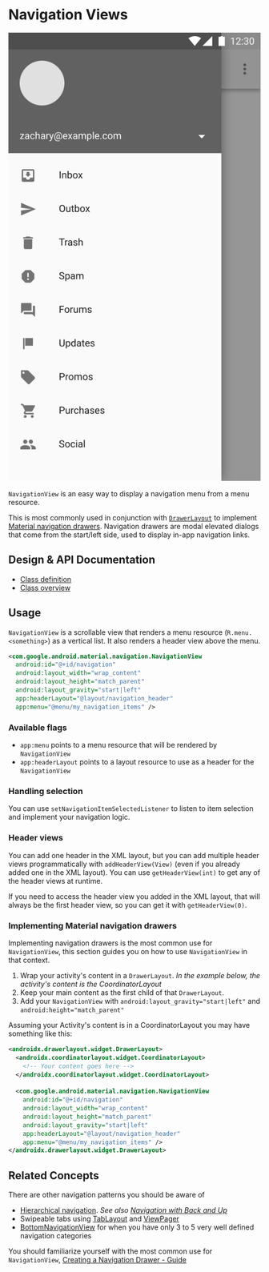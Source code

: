 <!--docs:
title: "Navigation Views"
layout: detail
section: components
excerpt: "A scrollable view that renders a menu resource as a vertical list."
iconId: side_navigation
path: /catalog/navigation-view/
-->

# Navigation Views

![Navigation Views](assets/navigation-views.svg)
<!--{: .article__asset.article__asset--screenshot }-->

`NavigationView` is an easy way to display a navigation menu from a menu
resource.

This is most commonly used in conjunction with
[`DrawerLayout`](https://developer.android.com/reference/android/support/v4/widget/DrawerLayout.html)
to implement [Material navigation
drawers](https://material.io/go/design-navigation-drawer).
Navigation drawers are modal elevated dialogs that come from the start/left
side, used to display in-app navigation links.

## Design & API Documentation

-   [Class
    definition](https://github.com/material-components/material-components-android/tree/master/lib/java/com/google/android/material/navigation/NavigationView.java)
    <!--{: .icon-list-item.icon-list-item--link }-->
-   [Class
    overview](https://developer.android.com/reference/com/google/android/material/navigation/NavigationView)
    <!--{: .icon-list-item.icon-list-item--link }--> <!--{: .icon-list }-->

## Usage

`NavigationView` is a scrollable view that renders a menu resource
(`R.menu.<something>`) as a vertical list. It also renders a header view above
the menu.

```xml
<com.google.android.material.navigation.NavigationView
  android:id="@+id/navigation"
  android:layout_width="wrap_content"
  android:layout_height="match_parent"
  android:layout_gravity="start|left"
  app:headerLayout="@layout/navigation_header"
  app:menu="@menu/my_navigation_items" />
```

### Available flags

*   `app:menu` points to a menu resource that will be rendered by
    `NavigationView`
*   `app:headerLayout` points to a layout resource to use as a header for the
    `NavigationView`

### Handling selection

You can use `setNavigationItemSelectedListener` to listen to item selection and
implement your navigation logic.

### Header views

You can add one header in the XML layout, but you can add multiple header views
programmatically with `addHeaderView(View)` (even if you already added one in the
XML layout). You can use `getHeaderView(int)` to get any of the header views at
runtime.

If you need to access the header view you added in the XML layout, that will
always be the first header view, so you can get it with `getHeaderView(0)`.

### Implementing Material navigation drawers

Implementing navigation drawers is the most common use for `NavigationView`,
this section guides you on how to use `NavigationView` in that context.

1.  Wrap your activity's content in a `DrawerLayout`. *In the example below, the
activity's content is the CoordinatorLayout*
2.  Keep your main content as the first child of that `DrawerLayout`.
3.  Add your `NavigationView` with `android:layout_gravity="start|left"` and
    `android:height="match_parent"`

Assuming your Activity's content is in a CoordinatorLayout you may have something like
this:

```xml
<androidx.drawerlayout.widget.DrawerLayout>
  <androidx.coordinatorlayout.widget.CoordinatorLayout>
    <!-- Your content goes here -->
  </androidx.coordinatorlayout.widget.CoordinatorLayout>

  <com.google.android.material.navigation.NavigationView
    android:id="@+id/navigation"
    android:layout_width="wrap_content"
    android:layout_height="match_parent"
    android:layout_gravity="start|left"
    app:headerLayout="@layout/navigation_header"
    app:menu="@menu/my_navigation_items" />
</androidx.drawerlayout.widget.DrawerLayout>
```

## Related Concepts

There are other navigation patterns you should be aware of

-   [Hierarchical navigation](https://developer.android.com/training/implementing-navigation/index.html).
    *See also [Navigation with Back and
    Up](https://developer.android.com/design/patterns/navigation.html)*
-   Swipeable tabs using [TabLayout](TabLayout.md) and
    [ViewPager](https://developer.android.com/reference/android/support/v4/view/ViewPager.html)
-   [BottomNavigationView](BottomNavigationView.md) for when you have only 3 to
    5 very well defined navigation categories

You should familiarize yourself with the most common use for `NavigationView`,
[Creating a Navigation Drawer -
Guide](https://developer.android.com/training/implementing-navigation/nav-drawer.html)

